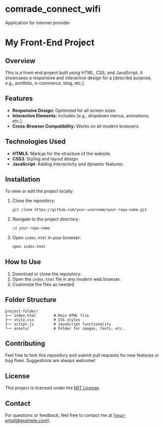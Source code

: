 # comrade_connect_wifi
Application for internet provider

# My Front-End Project

## Overview
This is a front-end project built using HTML, CSS, and JavaScript. It showcases a responsive and interactive design for a [describe purpose, e.g., portfolio, e-commerce, blog, etc.].

## Features
- **Responsive Design:** Optimized for all screen sizes.
- **Interactive Elements:** Includes [e.g., dropdown menus, animations, etc.].
- **Cross-Browser Compatibility:** Works on all modern browsers.

## Technologies Used
- **HTML5**: Markup for the structure of the website.
- **CSS3**: Styling and layout design.
- **JavaScript**: Adding interactivity and dynamic features.

## Installation
To view or edit the project locally:

1. Clone the repository:
   ```bash
   git clone https://github.com/your-username/your-repo-name.git
   ```

2. Navigate to the project directory:
   ```bash
   cd your-repo-name
   ```

3. Open `index.html` in your browser:
   ```bash
   open index.html
   ```

## How to Use
1. Download or clone the repository.
2. Open the `index.html` file in any modern web browser.
3. Customize the files as needed.

## Folder Structure
```
project-folder/
├── index.html        # Main HTML file
├── style.css         # CSS styles
├── script.js         # JavaScript functionality
└── assets/           # Folder for images, fonts, etc.
```

## Contributing
Feel free to fork this repository and submit pull requests for new features or bug fixes. Suggestions are always welcome!

## License
This project is licensed under the [MIT License](LICENSE).

## Contact
For questions or feedback, feel free to contact me at [your-email@example.com].

